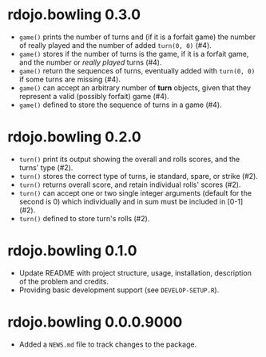 # rdojo.bowling 0.3.0

* `game()` prints the number of turns and (if it is a forfait game) the
  number of really played and the number of added `turn(0, 0)` (#4).
* `game()` stores if the number of turns is the game, if it is a
  forfait game, and the number or _really played_ turns (#4).
* `game()` return the sequences of turns, eventually added with 
  `turn(0, 0)` if some turns are missing (#4).
* `game()` can accept an arbitrary number of **turn** objects, given
  that they represent a valid (possibly forfait) game (#4).
* `game()` defined to store the sequence of turns in a game (#4).

# rdojo.bowling 0.2.0

* `turn()` print its output showing the overall and rolls scores, and
  the turns' type (#2).
* `turn()` stores the correct type of turns, ie standard, spare, or
  strike (#2).
* `turn()` returns overall score, and retain individual rolls' scores
   (#2).
* `turn()` can accept one or two single integer arguments (default for
  the second is 0) which individually and in sum must be included in
  [0-1] (#2).
* `turn()` defined to store turn's rolls (#2).

# rdojo.bowling 0.1.0

* Update README with project structure, usage, installation, description
  of the problem and credits.
* Providing basic development support (see `DEVELOP-SETUP.R`).

# rdojo.bowling 0.0.0.9000

* Added a `NEWS.md` file to track changes to the package.
